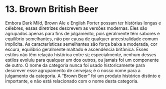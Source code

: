 # 13. Brown British Beer

Embora Dark Mild, Brown Ale e English Porter possam ter histórias longas e célebres, essas diretrizes descrevem as versões modernas. Eles são agrupados apenas para fins de julgamento, pois geralmente têm sabores e equilíbrio semelhantes, não por causa de qualquer ancestralidade comum implícita. As características semelhantes são força baixa a moderada, cor escura, equilíbrio geralmente maltado e ascendência britânica. Esses estilos não têm relação histórica entre si; especialmente, nenhum desses estilos evoluiu para qualquer um dos outros, ou jamais foi um componente de outro. O nome da categoria nunca foi usado historicamente para descrever esse agrupamento de cervejas; é o nosso nome para a julgamento da categoria. A “Brown Beer” foi um produto histórico distinto e importante, e não está relacionado com o nome desta categoria.